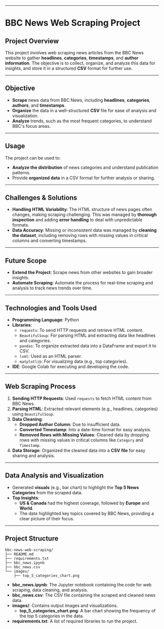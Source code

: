 

---

# **BBC News Web Scraping Project**

## **Project Overview**
This project involves web scraping news articles from the BBC News website to gather **headlines**, **categories**, **timestamps**, and **author information**. The objective is to collect, organize, and analyze this data for insights, and store it in a structured **CSV** format for further use.

---

## **Objective**
- **Scrape** news data from BBC News, including **headlines**, **categories**, **authors**, and **timestamps**.
- **Organize** the data in a well-structured **CSV** file for ease of analysis and visualization.
- **Analyze** trends, such as the most frequent categories, to understand BBC's focus areas.

---

## **Usage**
The project can be used to:
- **Analyze the distribution** of news categories and understand publication patterns.
- Provide **organized data** in a CSV format for further analysis or sharing.

---

## **Challenges & Solutions**
- **Handling HTML Variability**: The HTML structure of news pages often changes, making scraping challenging. This was managed by **thorough inspection** and adding **error handling** to deal with unpredictable formats.
- **Data Accuracy**: Missing or inconsistent data was managed by **cleaning the dataset**, including removing rows with missing values in critical columns and converting timestamps.

---

## **Future Scope**
- **Extend the Project**: Scrape news from other websites to gain broader insights.
- **Automate Scraping**: Automate the process for real-time scraping and analysis to track news trends over time.

---

## **Technologies and Tools Used**
- **Programming Language**: Python
- **Libraries**:
  - `requests`: To send HTTP requests and retrieve HTML content.
  - `BeautifulSoup`: For parsing HTML and extracting data like headlines and categories.
  - `pandas`: To organize extracted data into a DataFrame and export it to CSV.
  - `lxml`: Used as an HTML parser.
  - `matplotlib`: For visualizing data (e.g., top categories).
- **IDE**: Google Colab for executing and developing the code.

---

## **Web Scraping Process**
1. **Sending HTTP Requests**: Used `requests` to fetch HTML content from BBC News.
2. **Parsing HTML**: Extracted relevant elements (e.g., headlines, categories) using `BeautifulSoup`.
3. **Data Cleaning**:
   - **Dropped Author Column**: Due to insufficient data.
   - **Converted Timestamp**: Into a date-time format for easy analysis.
   - **Removed Rows with Missing Values**: Cleaned data by dropping rows with missing values in critical columns like `Category` and `Timestamp`.
4. **Data Storage**: Organized the cleaned data into a **CSV file** for easy sharing and analysis.

---

## **Data Analysis and Visualization**
- Generated **visuals** (e.g., bar chart) to highlight the **Top 5 News Categories** from the scraped data.
- **Top Insights**:
  - **US & Canada** had the highest coverage, followed by **Europe** and **World**.
  - The data highlighted key topics covered by BBC News, providing a clear picture of their focus.

---

## **Project Structure**
```
bbc-news-web-scraping/
├── README.md
├── requirements.txt
├── bbc_news.ipynb
├── bbc_news.csv
└── images/
    ├── top_5_categories_chart.png
```

- **bbc_news.ipynb**: The Jupyter notebook containing the code for web scraping, data cleaning, and analysis.
- **bbc_news.csv**: The CSV file containing the scraped and cleaned news data.
- **images/**: Contains output images and visualizations.
  - **top_5_categories_chart.png**: A bar chart showing the frequency of the top 5 categories in the data.
- **requirements.txt**: A list of required libraries to run the project.
